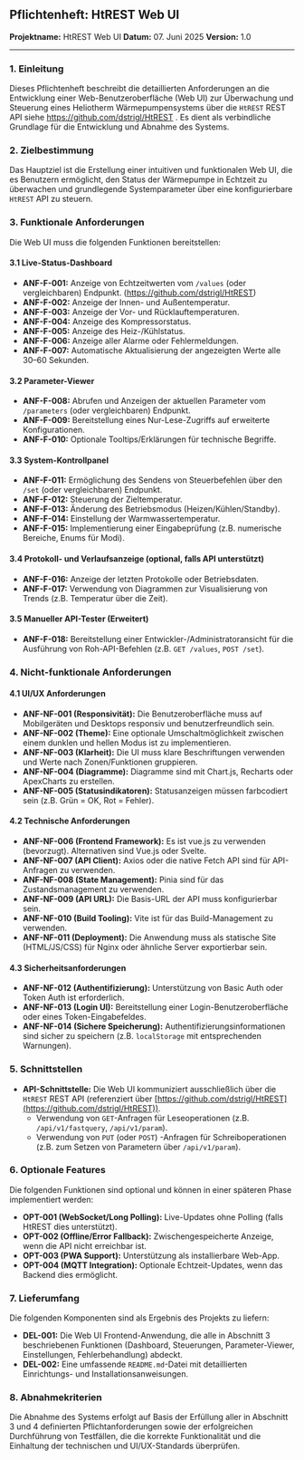 

## Pflichtenheft: HtREST Web UI

**Projektname:** HtREST Web UI
**Datum:** 07. Juni 2025
**Version:** 1.0

---

### 1. Einleitung

Dieses Pflichtenheft beschreibt die detaillierten Anforderungen an die Entwicklung einer Web-Benutzeroberfläche (Web UI) zur Überwachung und Steuerung eines Heliotherm Wärmepumpensystems über die `HtREST` REST API siehe https://github.com/dstrigl/HtREST . Es dient als verbindliche Grundlage für die Entwicklung und Abnahme des Systems.

### 2. Zielbestimmung

Das Hauptziel ist die Erstellung einer intuitiven und funktionalen Web UI, die es Benutzern ermöglicht, den Status der Wärmepumpe in Echtzeit zu überwachen und grundlegende Systemparameter über eine konfigurierbare `HtREST` API zu steuern.

### 3. Funktionale Anforderungen

Die Web UI muss die folgenden Funktionen bereitstellen:

#### 3.1 Live-Status-Dashboard
*   **ANF-F-001:** Anzeige von Echtzeitwerten vom `/values` (oder vergleichbaren) Endpunkt. (https://github.com/dstrigl/HtREST)
*   **ANF-F-002:** Anzeige der Innen- und Außentemperatur.
*   **ANF-F-003:** Anzeige der Vor- und Rücklauftemperaturen.
*   **ANF-F-004:** Anzeige des Kompressorstatus.
*   **ANF-F-005:** Anzeige des Heiz-/Kühlstatus.
*   **ANF-F-006:** Anzeige aller Alarme oder Fehlermeldungen.
*   **ANF-F-007:** Automatische Aktualisierung der angezeigten Werte alle 30–60 Sekunden.

#### 3.2 Parameter-Viewer
*   **ANF-F-008:** Abrufen und Anzeigen der aktuellen Parameter vom `/parameters` (oder vergleichbaren) Endpunkt.
*   **ANF-F-009:** Bereitstellung eines Nur-Lese-Zugriffs auf erweiterte Konfigurationen.
*   **ANF-F-010:** Optionale Tooltips/Erklärungen für technische Begriffe.

#### 3.3 System-Kontrollpanel
*   **ANF-F-011:** Ermöglichung des Sendens von Steuerbefehlen über den `/set` (oder vergleichbaren) Endpunkt.
*   **ANF-F-012:** Steuerung der Zieltemperatur.
*   **ANF-F-013:** Änderung des Betriebsmodus (Heizen/Kühlen/Standby).
*   **ANF-F-014:** Einstellung der Warmwassertemperatur.
*   **ANF-F-015:** Implementierung einer Eingabeprüfung (z.B. numerische Bereiche, Enums für Modi).

#### 3.4 Protokoll- und Verlaufsanzeige (optional, falls API unterstützt)
*   **ANF-F-016:** Anzeige der letzten Protokolle oder Betriebsdaten.
*   **ANF-F-017:** Verwendung von Diagrammen zur Visualisierung von Trends (z.B. Temperatur über die Zeit).

#### 3.5 Manueller API-Tester (Erweitert)
*   **ANF-F-018:** Bereitstellung einer Entwickler-/Administratoransicht für die Ausführung von Roh-API-Befehlen (z.B. `GET /values`, `POST /set`).

### 4. Nicht-funktionale Anforderungen

#### 4.1 UI/UX Anforderungen
*   **ANF-NF-001 (Responsivität):** Die Benutzeroberfläche muss auf Mobilgeräten und Desktops responsiv und benutzerfreundlich sein.
*   **ANF-NF-002 (Theme):** Eine optionale Umschaltmöglichkeit zwischen einem dunklen und hellen Modus ist zu implementieren.
*   **ANF-NF-003 (Klarheit):** Die UI muss klare Beschriftungen verwenden und Werte nach Zonen/Funktionen gruppieren.
*   **ANF-NF-004 (Diagramme):** Diagramme sind mit Chart.js, Recharts oder ApexCharts zu erstellen.
*   **ANF-NF-005 (Statusindikatoren):** Statusanzeigen müssen farbcodiert sein (z.B. Grün = OK, Rot = Fehler).

#### 4.2 Technische Anforderungen
*   **ANF-NF-006 (Frontend Framework):** Es ist vue.js zu verwenden (bevorzugt). Alternativen sind Vue.js oder Svelte.
*   **ANF-NF-007 (API Client):** Axios oder die native Fetch API sind für API-Anfragen zu verwenden.
*   **ANF-NF-008 (State Management):** Pinia sind für das Zustandsmanagement zu verwenden.
*   **ANF-NF-009 (API URL):** Die Basis-URL der API muss konfigurierbar sein.
*   **ANF-NF-010 (Build Tooling):** Vite ist  für das Build-Management zu verwenden.
*   **ANF-NF-011 (Deployment):** Die Anwendung muss als statische Site (HTML/JS/CSS) für Nginx oder ähnliche Server exportierbar sein.

#### 4.3 Sicherheitsanforderungen
*   **ANF-NF-012 (Authentifizierung):** Unterstützung von Basic Auth oder Token Auth ist erforderlich.
*   **ANF-NF-013 (Login UI):** Bereitstellung einer Login-Benutzeroberfläche oder eines Token-Eingabefeldes.
*   **ANF-NF-014 (Sichere Speicherung):** Authentifizierungsinformationen sind sicher zu speichern (z.B. `localStorage` mit entsprechenden Warnungen).

### 5. Schnittstellen

*   **API-Schnittstelle:** Die Web UI kommuniziert ausschließlich über die `HtREST` REST API (referenziert über [https://github.com/dstrigl/HtREST](https://github.com/dstrigl/HtREST)).
    *   Verwendung von `GET`-Anfragen für Leseoperationen (z.B. `/api/v1/fastquery`, `/api/v1/param`).
    *   Verwendung von `PUT` (oder `POST`) -Anfragen für Schreiboperationen (z.B. zum Setzen von Parametern über `/api/v1/param`).

### 6. Optionale Features

Die folgenden Funktionen sind optional und können in einer späteren Phase implementiert werden:

*   **OPT-001 (WebSocket/Long Polling):** Live-Updates ohne Polling (falls HtREST dies unterstützt).
*   **OPT-002 (Offline/Error Fallback):** Zwischengespeicherte Anzeige, wenn die API nicht erreichbar ist.
*   **OPT-003 (PWA Support):** Unterstützung als installierbare Web-App.
*   **OPT-004 (MQTT Integration):** Optionale Echtzeit-Updates, wenn das Backend dies ermöglicht.

### 7. Lieferumfang

Die folgenden Komponenten sind als Ergebnis des Projekts zu liefern:

*   **DEL-001:** Die Web UI Frontend-Anwendung, die alle in Abschnitt 3 beschriebenen Funktionen (Dashboard, Steuerungen, Parameter-Viewer, Einstellungen, Fehlerbehandlung) abdeckt.
*   **DEL-002:** Eine umfassende `README.md`-Datei mit detaillierten Einrichtungs- und Installationsanweisungen.

### 8. Abnahmekriterien

Die Abnahme des Systems erfolgt auf Basis der Erfüllung aller in Abschnitt 3 und 4 definierten Pflichtanforderungen sowie der erfolgreichen Durchführung von Testfällen, die die korrekte Funktionalität und die Einhaltung der technischen und UI/UX-Standards überprüfen.
